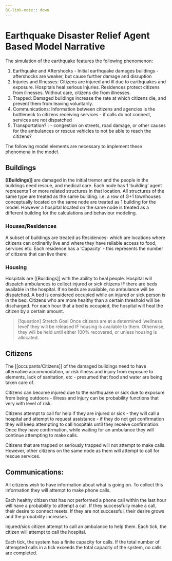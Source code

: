 ```yaml
---
BC-link-note:: down
---
```

# Earthquake Disaster Relief Agent Based Model Narrative

The simulation of the earthquake features the following phenomenon: 
1. Earthquake and Aftershocks - Initial earthquake damages buildings - aftershocks are weaker, but cause further damage and disruption
2. Injuries and Illnesses: Citizens are injured and ill due to earthquakes and exposure. Hospitals heal serious injuries. Residences protect citizens from illnesses. Without care, citizens die from illnesses.
3. Trapped: Damaged buildings increase the rate at which citizens die, and prevent them from leaving voluntarily. 
4. Communications: Information between citizens and agencies is the bottleneck to citizens receiving services - if calls do not connect, services are not dispatched
5. Transportation? : - congestion on streets, road damage, or other causes for the ambulances or rescue vehicles to not be able to reach the citizens? 

The following model elements are necessary to implement these phenomena in the model. 

## Buildings 
**[[Buildings]]** are damaged in the initial tremor and the people in the buildings need rescue, and medical care. 
Each node has 1 ‘building’ agent represents 1 or more related structures in that location. All structures of the same type are treated as the same building.
i.e. a row of G+1 townhouses conceptually located on the same node are treated as 1 building for the model. However a hospital located on the same node is treated as a different building for the calculations and behaviour modeling.

### Houses/Residences
A subset of buildings are treated as Residences- which are locations where citizens can ordinarily live and where they have reliable access to food, services etc. Each residence has a ‘Capacity’ - this  represents the number of citizens that can live there. 


### Housing
Hospitals are [[Buildings]] with the ability to heal people. Hospital will dispatch ambulances to collect injured or sick citizens IF there are beds available in the hospital. If no beds are available, no ambulance will be dispatched. A bed is considered occupied while an injured or sick person is in the bed. Citizens who are more healthy than a certain threshold will be discharged. For each hour that a bed is occupied, the hospital will heal the citizen by a certain amount.
> [!question] Stretch Goal
>Once citizens are at a determined ‘wellness level’ they will be released IF housing is available to them. Otherwise, they will be held until either 100% recovered, or unless housing is allocated. 

## Citizens 
The [[occupants/Citizens]] of the damaged buildings need to have alternative accommodation, or risk illness and injury from exposure to elements, lack of sanitation, etc - presumed that food and water are being taken care of. 

Citizens can become injured due to the earthquake or sick due to exposure from being outdoors - illness and injury can be probability functions that very with level of risk.

Citizens attempt to call for help if they are injured or sick - they will call a hospital and attempt to request assistance - if they do not get confirmation they will keep attempting to call hospitals until they receive confirmation. Once they have confirmation, while waiting for an ambulance they will continue attempting to make calls. 

Citizens that are trapped or seriously trapped will not attempt to make calls. However, other citizens on the same node as them will attempt to call for rescue services. 



## Communications: 
All citizens wish to have information about what is going on. To collect this information they will attempt to make phone calls. 

Each healthy citizen that has not performed a phone call within the last hour will have a probability to attempt a call. If they successfully make a call, their desire to connect resets. If they are not successful, their desire grows and the probability increases. 

Injured/sick citizen attempt to call an ambulance to help them. Each tick, the citizen will attempt to call the hospital. 

Each tick, the system has a finite capacity for calls. If the total number of attempted calls in a tick exceeds the total capacity of the system, no calls are completed. 

